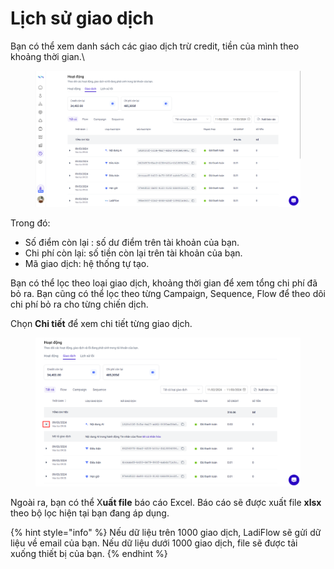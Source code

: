 # Lịch sử giao dịch

Bạn có thể xem danh sách các giao dịch trừ credit, tiền của mình theo khoảng thời gian.\


<figure><img src="../.gitbook/assets/image (232).png" alt=""><figcaption></figcaption></figure>

Trong đó:&#x20;

* Số điểm còn lại : số dư điểm trên tài khoản của bạn.
* Chi phí còn lại: số tiền còn lại trên tài khoản của bạn.
* Mã giao dịch: hệ thống tự tạo.

Bạn có thể lọc theo loại giao dịch, khoảng thời gian để xem tổng chi phí đã bỏ ra. Bạn cũng có thể lọc theo từng Campaign, Sequence, Flow để theo dõi chi phí bỏ ra cho từng chiến dịch.

Chọn **Chi tiết** để xem chi tiết từng giao dịch.

<figure><img src="../.gitbook/assets/image (233).png" alt=""><figcaption></figcaption></figure>

Ngoài ra, bạn có thể X**uất file** báo cáo Excel. Báo cáo sẽ được xuất file **xlsx** theo bộ lọc hiện tại bạn đang áp dụng.

{% hint style="info" %}
Nếu dữ liệu trên 1000 giao dịch, LadiFlow sẽ gửi dữ liệu về email của bạn. Nếu dữ liệu dưới 1000 giao dịch, file sẽ được tải xuống thiết bị của bạn.
{% endhint %}
